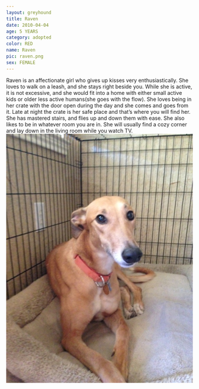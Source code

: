 ```yaml
---
layout: greyhound
title: Raven
date: 2010-04-04
age: 5 YEARS
category: adopted
color: RED
name: Raven
pic: raven.png
sex: FEMALE
---
```


Raven is an affectionate girl who gives up kisses very enthusiastically.  She loves to walk on
a leash, and she stays right beside you.  While she is active, it is not excessive, and she
would fit into a home with either small active kids or older less active humans(she goes with the flow).
She loves being in her crate with the door open during the day and she comes and goes from it.
Late at night the crate is her safe place and that’s where you will find her.  She has mastered
stairs, and flies up and down them with ease.  She also likes to be in whatever room you are in.
She will usually find a cozy corner and lay down in the living room while you watch TV.
![Raven](/img/raven1.png "Raven")
